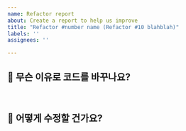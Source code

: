 ```yaml
---
name: Refactor report
about: Create a report to help us improve
title: "Refactor #number name (Refactor #10 blahblah)"
labels: ''
assignees: ''

---
```


## 🚨 무슨 이유로 코드를 바꾸나요?

<br>

## 💭 어떻게 수정할 건가요?

<br>
